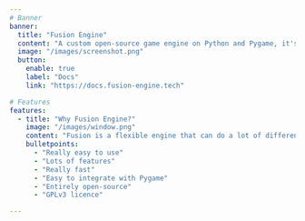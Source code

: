 ```yaml
---
# Banner
banner:
  title: "Fusion Engine"
  content: "A custom open-source game engine on Python and Pygame, it's written in pure Python and Pygame. Its focused to be easy and powerful."
  image: "/images/screenshot.png"
  button:
    enable: true
    label: "Docs"
    link: "https://docs.fusion-engine.tech"

# Features
features:
  - title: "Why Fusion Engine?"
    image: "/images/window.png"
    content: "Fusion is a flexible engine that can do a lot of different things. Here are some reasons why you should use it:"
    bulletpoints:
      - "Really easy to use"
      - "Lots of features"
      - "Really fast"
      - "Easy to integrate with Pygame"
      - "Entirely open-source"
      - "GPLv3 licence"

---
```

